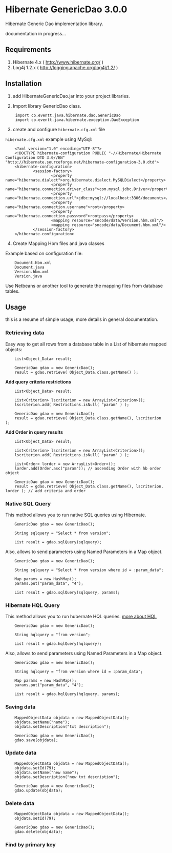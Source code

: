 Hibernate GenericDao 3.0.0
====================

Hibernate Generic Dao implementation library.

documentation in progress... 

Requirements
------------

1. Hibernate 4.x ( http://www.hibernate.org/ )
2. Log4j 1.2.x   ( http://logging.apache.org/log4j/1.2/ )


Installation
------------

1. add HibernateGenericDao.jar into your project libraries.
2. Import library GenericDao class.

        import co.eventt.java.hibernate.dao.GenericDao
        import co.eventt.java.hibernate.exception.DaoException

3. create and configure `hibernate.cfg.xml` file

 `hibernate.cfg.xml` example using MySql:
 
        <?xml version="1.0" encoding="UTF-8"?>
        <!DOCTYPE hibernate-configuration PUBLIC "-//Hibernate/Hibernate Configuration DTD 3.0//EN" "http://hibernate.sourceforge.net/hibernate-configuration-3.0.dtd">
        <hibernate-configuration>
                <session-factory>
                        <property name="hibernate.dialect">org.hibernate.dialect.MySQLDialect</property>
                        <property name="hibernate.connection.driver_class">com.mysql.jdbc.Driver</property>
                        <property name="hibernate.connection.url">jdbc:mysql://localhost:3306/documents</property>
                        <property name="hibernate.connection.username">root</property>
                        <property name="hibernate.connection.password">rootpass</property>
                        <mapping resource="sncode/data/Version.hbm.xml"/>
                        <mapping resource="sncode/data/Document.hbm.xml"/>
                </session-factory>
        </hibernate-configuration>
 
4. Create Mapping Hbm files and java classes

Example based on configuration file:

        Document.hbm.xml
        Document.java
        Version.hbm.xml
        Version.java
        
Use Netbeans or another tool to generate the mapping files from database tables.


Usage
-----
this is a resume of simple usage, more details in general documentation.

### Retrieving data

Easy way to get all rows from a database table in a List of hibernate mapped objects:

        List<Object_Data> result;
        
        GenericDao gdao = new GenericDao();
        result = gdao.retrieve( Object_Data.class.getName() );
        
**Add query criteria restrictions**

        List<Object_Data> result;
        
        List<Criterion> lscriterion = new ArrayList<Criterion>();
        lscriterion.add( Restrictions.isNull( "param" ) );
        
        GenericDao gdao = new GenericDao();
        result = gdao.retrieve( Object_Data.class.getName(), lscriterion );
        
**Add Order in query results**

        List<Object_Data> result;
        
        List<Criterion> lscriterion = new ArrayList<Criterion>();
        lscriterion.add( Restrictions.isNull( "param" ) );
        
        List<Order> lorder = new ArrayList<Order>();
        lorder.add(Order.asc("param")); // ascending Order with hb order object
            
        GenericDao gdao = new GenericDao();
        result = gdao.retrieve( Object_Data.class.getName(), lscriterion, lorder ); // add criteria and order
        

### Native SQL Query

This method allows you to run native SQL queries using Hibernate.

        GenericDao gdao = new GenericDao();
        
        String sqlquery = "Select * from version";
        
        List result = gdao.sqlQuery(sqlquery);
        
Also, allows to send parameters using Named Parameters in a Map object.

        GenericDao gdao = new GenericDao();
        
        String sqlquery = "Select * from version where id = :param_data";
        
        Map params = new HashMap();
        params.put("param_data", "4");
        
        List result = gdao.sqlQuery(sqlquery, params);


### Hibernate HQL Query

This method allows you to run hubernate HQL queries. [more about HQL](http://docs.jboss.org/hibernate/orm/3.3/reference/en/html/queryhql.html)

        GenericDao gdao = new GenericDao();
        
        String hqlquery = "from version";
        
        List result = gdao.hqlQuery(hqlquery);
        
Also, allows to send parameters using Named Parameters in a Map object.

        GenericDao gdao = new GenericDao();
        
        String hqlquery = "from version where id = :param_data";
        
        Map params = new HashMap();
        params.put("param_data", "4");
        
        List result = gdao.hqlQuery(hqlquery, params);
                        


### Saving data

        MappedObjectData objdata = new MappedObjectData();
        objdata.setName("name");
        objdata.setDescription("txt description");
        
        GenericDao gdao = new GenericDao();
        gdao.save(objdata);


### Update data

        MappedObjectData objdata = new MappedObjectData();
        objdata.setId(79);
        objdata.setName("new name");
        objdata.setDescription("new txt description");
        
        GenericDao gdao = new GenericDao();
        gdao.update(objdata);

### Delete data

        MappedObjectData objdata = new MappedObjectData();
        objdata.setId(79);
                
        GenericDao gdao = new GenericDao();
        gdao.delete(objdata);

### Find by primary key
